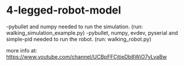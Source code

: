 # 4-legged-robot-model
-pybullet and numpy needed to run the simulation.
  (run: walking_simulation_example.py)
-pybullet, numpy, evdev, pyserial and simple-pid needed to run the robot.
  (run: walking_robot.py)

more info at: https://www.youtube.com/channel/UCBpFFCjtieDb8WiO7yLvaBw

